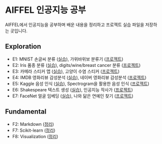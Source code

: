 # AIFFEL 인공지능 공부
AIFFEL에서 인공지능을 공부하며 배운 내용을 정리하고 프로젝트 실습 파일을 저장하는 곳입니다.

## Exploration
- E1: MNIST 손글씨 분류 ([실습](https://github.com/kec0130/AIFFEL-project/blob/master/E1_classification_mnist.ipynb)), 가위바위보 분류기 ([프로젝트](https://github.com/kec0130/AIFFEL-project/blob/master/E1_rock_scissor_paper.ipynb))
- E2: Iris 품종 분류 ([실습](https://github.com/kec0130/AIFFEL-project/blob/master/E2_classification_iris.ipynb)), digits/wine/breast cancer 분류 ([프로젝트](https://github.com/kec0130/AIFFEL-project/blob/master/E2_classification.ipynb))
- E3: 카메라 스티커 앱 ([실습](https://github.com/kec0130/AIFFEL-project/blob/master/E3_camera_sticker_app.ipynb)), 고양이 수염 스티커 ([프로젝트](https://github.com/kec0130/AIFFEL-project/blob/master/E3_camera_sticker_app_pjt.ipynb))
- E4: IMDB 영화리뷰 감성분석 ([실습](https://github.com/kec0130/AIFFEL-project/blob/main/E4_sentiment_classification.ipynb)), 네이버 영화리뷰 감성분석 ([프로젝트](https://github.com/kec0130/AIFFEL-project/blob/main/E4_naver_movie_sentiment.ipynb))
- E5: Kaggle 음성 인식 ([실습](https://github.com/kec0130/AIFFEL-project/blob/main/E5_speech_recognition.ipynb)), Spectrogram을 활용한 음성 인식 ([프로젝트](https://github.com/kec0130/AIFFEL-project/blob/main/E5_spectrogram_classification.ipynb))
- E6: Shakespeare 텍스트 생성 ([실습](https://github.com/kec0130/AIFFEL-project/blob/main/E6_text_generation.ipynb)), 인공지능 작사가 ([프로젝트](https://github.com/kec0130/AIFFEL-project/blob/main/E6_lyricist.ipynb))
- E7: FaceNet 얼굴 임베딩 ([실습](https://github.com/kec0130/AIFFEL-project/blob/main/exploration/E7_face_embedding.ipynb)), 나와 닮은 연예인 찾기 ([프로젝트](https://github.com/kec0130/AIFFEL-project/blob/main/exploration/E7_face_embedding_pjt.ipynb))

## Fundamental
- F2: Markdown ([정리](https://github.com/kec0130/AIFFEL-project/blob/main/fundamental/F2_markdown.ipynb))
- F7: Scikit-learn ([정리](https://github.com/kec0130/AIFFEL-project/blob/main/fundamental/F7_scikit-learn.ipynb))
- F8: Visualization ([정리](https://github.com/kec0130/AIFFEL-project/blob/main/fundamental/F8_visualization.ipynb))